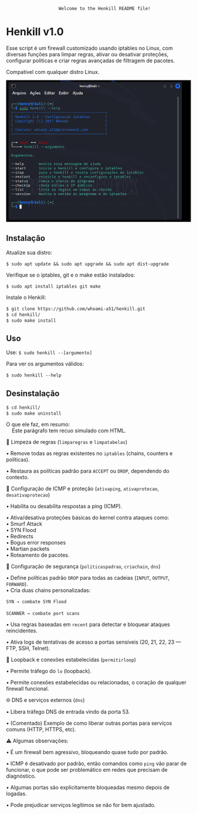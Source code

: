 						Welcome to the Henkill README file!    

Henkill v1.0
=============

Esse script é um firewall customizado usando iptables no Linux, com diversas funções para limpar regras, ativar ou desativar proteções, configurar políticas e criar regras avançadas de filtragem de pacotes.   

Compatível com qualquer distro Linux.

![descrição](/henkill.png)  

Instalação
-----------

Atualize sua distro:
 
    $ sudo apt update && sudo apt upgrade && sudo apt dist-upgrade

Verifique se o iptables, git e o make estão instalados:
 
    $ sudo apt install iptables git make

Instale o Henkill:

    $ git clone https://github.com/whoami-a51/henkill.git
    $ cd henkill/
    $ sudo make install
    
Uso
----

Use: ```$ sudo henkill --[argumento]```

Para ver os argumentos válidos:

    $ sudo henkill --help


Desinstalação
--------------

    $ cd henkill/
    $ sudo make uninstall  

O que ele faz, em resumo:  
&nbsp;&nbsp;&nbsp;&nbsp;Este parágrafo tem recuo simulado com HTML.

🧹 Limpeza de regras (```limparegras``` e ```limpatabelas```)  

   • Remove todas as regras existentes no ```iptables``` (chains, counters e políticas).  

   • Restaura as políticas padrão para ```ACCEPT``` ou ```DROP```, dependendo do contexto.  

📡 Configuração de ICMP e proteção (```ativaping```, ```ativaprotecao```, ```desativaprotecao```)  

   • Habilita ou desabilita respostas a ping (ICMP).  

   • Ativa/desativa proteções básicas do kernel contra ataques como:  
	• Smurf Attack  
	• SYN Flood   
	• Redirects  
	• Bogus error responses  
 	• Martian packets  
	• Roteamento de pacotes.  

🔐 Configuração de segurança (```politicaspadrao```, ```criachain```, ```dns```)  
	
   • Define políticas padrão ```DROP``` para todas as cadeias (```INPUT```, ```OUTPUT```, ```FORWARD```).  
   • Cria duas chains personalizadas:  
 
	SYN → combate SYN Flood  

	SCANNER → combate port scans  

   • Usa regras baseadas em ```recent``` para detectar e bloquear ataques reincidentes.  

   • Ativa logs de tentativas de acesso a portas sensíveis (20, 21, 22, 23 — FTP, SSH, Telnet).  

🔁 Loopback e conexões estabelecidas (```permitirloop```)  

   • Permite tráfego do ```lo``` (loopback).  

   • Permite conexões estabelecidas ou relacionadas, o coração de qualquer firewall funcional.  

🌐 DNS e serviços externos (```dns```)  

   • Libera tráfego DNS de entrada vindo da porta 53.  

   • (Comentado) Exemplo de como liberar outras portas para serviços comuns (HTTP, HTTPS, etc).  


⚠️ Algumas observações:  

   • É um firewall bem agressivo, bloqueando quase tudo por padrão.  

   • ICMP é desativado por padrão, então comandos como ```ping``` vão parar de funcionar, o que pode ser problemático em redes que precisam de diagnóstico.  

   • Algumas portas são explicitamente bloqueadas mesmo depois de logadas.   

   • Pode prejudicar serviços legítimos se não for bem ajustado.  
    
